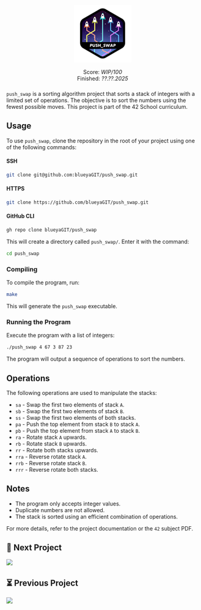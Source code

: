 <p align="center">
  <img src="https://github.com/blueyaGIT/blueyaGIT/blob/master/42_badges/push_swapn.png?raw=true" alt="push_swap"/>
</p>

<p align="center">
  Score: <i>WIP/100</i><br>
  Finished: <i>??.??.2025</i><br>
</p>

###

`push_swap` is a sorting algorithm project that sorts a stack of integers with a limited set of operations. The objective is to sort the numbers using the fewest possible moves. This project is part of the 42 School curriculum.

## Usage

To use `push_swap`, clone the repository in the root of your project using one of the following commands:

#### SSH
```bash
git clone git@github.com:blueyaGIT/push_swap.git
```
#### HTTPS
```bash
git clone https://github.com/blueyaGIT/push_swap.git
```
#### GitHub CLI
```bash
gh repo clone blueyaGIT/push_swap
```
This will create a directory called `push_swap/`. Enter it with the command:

```bash
cd push_swap
```

### Compiling

To compile the program, run:

```bash
make
```

This will generate the `push_swap` executable.

### Running the Program

Execute the program with a list of integers:

```bash
./push_swap 4 67 3 87 23
```

The program will output a sequence of operations to sort the numbers.

## Operations

The following operations are used to manipulate the stacks:

- `sa` - Swap the first two elements of stack `A`.
- `sb` - Swap the first two elements of stack `B`.
- `ss` - Swap the first two elements of both stacks.
- `pa` - Push the top element from stack `B` to stack `A`.
- `pb` - Push the top element from stack `A` to stack `B`.
- `ra` - Rotate stack `A` upwards.
- `rb` - Rotate stack `B` upwards.
- `rr` - Rotate both stacks upwards.
- `rra` - Reverse rotate stack `A`.
- `rrb` - Reverse rotate stack `B`.
- `rrr` - Reverse rotate both stacks.

## Notes

- The program only accepts integer values.
- Duplicate numbers are not allowed.
- The stack is sorted using an efficient combination of operations.

For more details, refer to the project documentation or the `42` subject PDF.

## 🚀 Next Project

<a href="https://github.com/blueyaGIT/minishell"><img src="https://readme-typing-svg.demolab.com?font=Fira+Code&pause=1000&color=BF94E4&width=435&lines=MiniShell"></a>

## ⏳ Previous Project

<a href="https://github.com/blueyaGIT/so_long"><img src="https://readme-typing-svg.demolab.com?font=Fira+Code&pause=1000&color=BF94E4&width=435&lines=so_long"></a>
